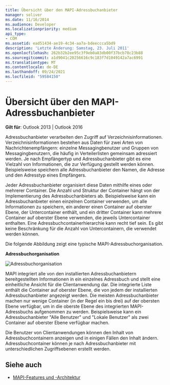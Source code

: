```yaml
---
title: Übersicht über den MAPI-Adressbuchanbieter
manager: soliver
ms.date: 11/16/2014
ms.audience: Developer
ms.localizationpriority: medium
api_type:
- COM
ms.assetid: ead51434-ae19-4c34-aa7a-bdeeccca5bd9
description: 'Letzte Änderung: Samstag, 23. Juli 2011'
ms.openlocfilehash: 262b32b2ee95c3f9eb0a83db00f37bcb78c23b88
ms.sourcegitcommit: a1d9041c20256616c9c183f7d1049142a7ac6991
ms.translationtype: MT
ms.contentlocale: de-DE
ms.lasthandoff: 09/24/2021
ms.locfileid: "59584150"
---
```

# <a name="mapi-address-book-provider-overview"></a>Übersicht über den MAPI-Adressbuchanbieter
  
**Gilt für**: Outlook 2013 | Outlook 2016 
  
Adressbuchanbieter verarbeiten den Zugriff auf Verzeichnisinformationen. Verzeichnisinformationen bestehen aus Daten für zwei Arten von Nachrichtenempfängern: einzelne Messagingbenutzer und Gruppen von Messagingbenutzern, die häufig in Verteilerlisten gemeinsam adressiert werden. Je nach Empfängertyp und Adressbuchanbieter gibt es eine Vielzahl von Informationen, die zur Verfügung gestellt werden können. Beispielsweise speichern alle Adressbuchanbieter den Namen, die Adresse und den Adresstyp eines Empfängers.
  
Jeder Adressbuchanbieter organisiert diese Daten mithilfe eines oder mehrerer Container. Die Anzahl und Struktur der Container hängt von der Implementierung des Adressbuchanbieters ab. Beispielsweise kann ein Adressbuchanbieter einen einzelnen Container verwenden, um alle Informationen zu speichern, ein anderer einen Container auf oberster Ebene, der Untercontainer enthält, und ein dritter Container kann mehrere Container auf oberster Ebene verwenden, die jeweils Untercontainer enthalten. Eine Adressbuchcontainerhierarchie kann recht tief sein. Es gibt keine Beschränkung für die Anzahl von Untercontainern, die verwendet werden können.
  
Die folgende Abbildung zeigt eine typische MAPI-Adressbuchorganisation.
  
**Adressbuchorganisation**
  
![Adressbuchorganisation](media/amapi_04.gif "Adressbuchorganisation")
  
MAPI integriert alle von den installierten Adressbuchanbietern bereitgestellten Informationen in ein einzelnes Adressbuch und stellt eine einheitliche Ansicht für die Clientanwendung dar. Die integrierte Liste enthält die Container auf oberster Ebene, die von jedem der installierten Adressbuchanbieter angezeigt werden. Die meisten Adressbuchanbieter machen nur wenige Container (in der Regel ein bis drei) auf der obersten Ebene verfügbar, um in die oberste Ebene des integrierten MAPI-Adressbuchs aufgenommen zu werden. Beispielsweise kann ein Adressbuchanbieter "Alle Benutzer" und "Lokale Benutzer" als zwei Container auf oberster Ebene verfügbar machen.
  
Die Benutzer von Clientanwendungen können den Inhalt von Adressbuchcontainern anzeigen und in einigen Fällen den Inhalt ändern. Adressbuchcontainer können je nach Adressbuchanbieter mit unterschiedlichen Zugriffsebenen erstellt werden. 
  
## <a name="see-also"></a>Siehe auch

- [MAPI-Features und -Architektur](mapi-features-and-architecture.md)

